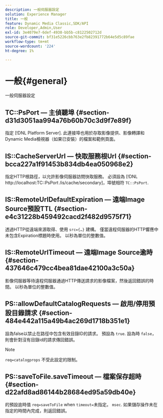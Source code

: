 ```yaml
---
description: 一般伺服器設定
solution: Experience Manager
title: 一般
feature: Dynamic Media Classic,SDK/API
role: Developer,Admin,User
exl-id: 3e4079e7-6def-4938-bb5b-c8122502712d
source-git-commit: bf31e5226cbb763e2fb82391772b64e5d5c89fae
workflow-type: tm+mt
source-wordcount: '224'
ht-degree: 1%

---
```


# 一般{#general}

一般伺服器設定

## TC::PsPort — 主偵聽埠 {#section-d31d3051aa994a76b60b70c3d9f7e89f}

指定 [!DNL Platform Server]. 此連接埠也用於存取影像提供、影像轉譯和Dynamic Media檢視器（如果已安裝）的檔案和範例頁面。

## IS::CacheServerUrl — 快取服務根Url {#section-bcca227a1f91453b834db4ea050968e2}

指定HTTP根路徑，以允許影像伺服器訪問快取服務。 必須設為 [!DNL http://localhost:TC::PsPort /is/cache/secondary]，埠號相符 `TC::PsPort`.

## IS::RemoteUrlDefaultExpiration — 遠端Image Source預設TTL {#section-e4c31228b459492cacd2f482d9575f71}

透過HTTP從遠端來源取得、使用 `src={…}` 建構。 僅當遠程伺服器的HTTP響應中未包含Expiration標題時使用。 以秒為單位的整數值。

## IS::RemoteUrlTimeout — 遠端Image Source逾時 {#section-437646c479cc4bea81dae42100a3c50a}

影像伺服器等待遠程伺服器通過HTTP傳送請求的影像檔案，然後返回錯誤的時間。 以秒為單位的整數值。

## PS::allowDefaultCatalogRequests — 啟用/停用預設目錄請求 {#section-484e442a115a49b4ac269d1718b351e1}

設為false以禁止在路徑中包含有效目錄ID的請求。 預設為 `true`. 設為時 `false`，則會針對沒有目錄id的請求傳回錯誤。

>[!NOTE]
>
>`req=catalogprops` 不受此設定的限制。

## PS::saveToFile.saveTimeout — 檔案保存超時 {#section-d22afd8ad86144b28684ed95a59db40e}

的預設逾時值 `req=saveToFile` when `timeout=`未指定。 `msec`. 如果儲存操作未在指定的時間內完成，則返回錯誤。
